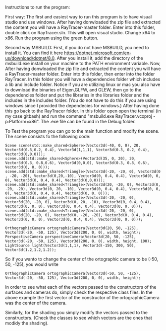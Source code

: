 Instructions to run the program:

First way:
The first and easiest way to run this program is to have visual studio and use windows. After having donwloaded the zip file and extracted the content
you will have a RayTracer-master folder. Enter into this folder, double click on RayTracer.sln. This will open visual studio. Change x64
to x86. Run the program using the green button.

Second way MSBUILD:
First, if you do not have MSBUILD, you need to install it. You can find it here https://dotnet.microsoft.com/en-us/download/dotnet/8.0. 
After you install it, add the directory of the msbuild.exe install on your machine to the PATH environment 
variable. Now, After having donwloaded the zip file and extracted the content
you will have a RayTracer-master folder.  Enter into this folder, then enter into the folder RayTracer. In this folder you will have a dependencies folder 
which includes a  lib and include folder. Notice if you are utilizing linux or mac you also have to download the binaries of Eigen,GLFW, and GLEW, then go to the
dependencies folder and put the libraries in the libraries folder and the includes in the includes folder. (You do not have to do this if you are using windows since 
I provided the dependecies for windows.) After having done this go back to the RayTracer folder. In this folder open open the terminal
(in my case gitbash) and run the command "msbuild.exe RayTracer.vcxproj -p:Platform=x86". The .exe file can be found in the Debug folder. 


To Test the program you can go to the main function and modify the scene. The scene consists fo the following code:

    Scene scene(std::make_shared<Sphere>(Vector3d(-40, 0, 0), 20, Vector3d(0.3,0.2, 0.4), Vector3d(1,1,1), Vector3d(0.3, 0.2, 0.4), Vector3d(0,0,0)));
    scene.add(std::make_shared<Sphere>(Vector3d(35, 0, 20), 20, Vector3d(0.3, 0.8,0.6), Vector3d(0,0,0), Vector3d(0.3, 0.8, 0.6), Vector3d(0, 0, 0)));
    scene.add(std::make_shared<Triangle>(Vector3d(-20, -20, 0), Vector3d(0 , -20, -20), Vector3d(0,20,-10), Vector3d(0, 0.4, 0.4), Vector3d(0, 0, 0), Vector3d(0, 0.4, 0.4), Vector3d(0,0,0)));
    scene.add(std::make_shared<Triangle>(Vector3d(20, -20, 0), Vector3d(0, -20, -20), Vector3d(0, 20, -10), Vector3d(0, 0.4, 0.4), Vector3d(0, 0, 0), Vector3d(0, 0.4, 0.4), Vector3d(0, 0, 0)));
    scene.add(std::make_shared<Triangle>(Vector3d(-20, -20, 0), Vector3d(20, -20, 0), Vector3d(0, 20, -10), Vector3d(0, 0.4, 0.4), Vector3d(0, 0, 0), Vector3d(0, 0.4, 0.4), Vector3d(0, 0, 0)));
    scene.add(std::make_shared<Triangle>(Vector3d(-20, -20, 0), Vector3d(20, -20, 0), Vector3d(0, -20, -20), Vector3d(0, 0.4, 0.4), Vector3d(0, 0, 0), Vector3d(0, 0.4, 0.4), Vector3d(0, 0, 0)));

    OrthographicCamera ortographicCamera(Vector3d(20, 50, -125), Vector3d(-20, -50, 125), Vector3d(200, 0, 0), width, height);
    PerspectiveCamera perspectiveCamera(Vector3d(20, 50, -125), Vector3d(-20, -50, 125), Vector3d(200, 0, 0), width, height, 100);
    LightSource light(Vector3d(1,1,1), Vector3d(-150, 300, 50), Vector3d(1.2,1.2,1.2));

So if you wanto to change the center of the ortographic camera to be (-50, 50, -125), you would write

    OrthographicCamera ortographicCamera(Vector3d(-50, 50, -125), Vector3d(-20, -50, 125), Vector3d(200, 0, 0), width, height);

  In order to see what each of the vectors passed to the constructors of the surfaces and cameras do, simply check the respective class files. In the above example the first vector of the constructor 
  of the ortographicCamera was the center of the camera.

Similarly, for the shading you simply modify the vectors passed to the constructors. (Check the classes to see which vectors are the ones that modidy the shading).
